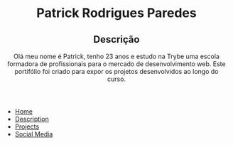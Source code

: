 <!DOCTYPE html>
<html lang="pr-br">
<head>
  <meta charset="UTF-8">
  <link rel="stylesheet" href="style.css">
</head>
<body>
  <header>
    <h1>Patrick Rodrigues Paredes</h1>
    <h2>Descrição</h2>
    <p>Olá meu nome é Patrick, tenho 23 anos e estudo na Trybe uma escola formadora de profissionais para o mercado de desenvolvimento web.
       Este portifólio foi criado para expor os projetos desenvolvidos ao longo do curso.
    </p>
  </header>
  <section>
    <nav>
      <ul>
        <li><a href="#">Home</a></li>
        <li><a href="#">Description</a></li>
        <li><a href="#">Projects</a></li>
        <li><a href="#">Social Media</a></li>
      </ul>
    </nav>
  </section>
  <footer>
  </footer>
</body>
</html>

